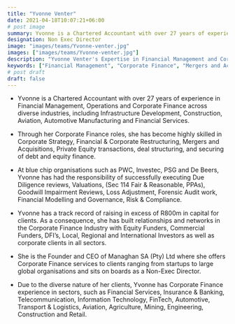 ```yaml
---
title: "Yvonne Venter"
date: 2021-04-18T10:07:21+06:00
# post image
summary: Yvonne is a Chartered Accountant with over 27 years of experience in Financial Management, Operations and Corporate Finance across diverse industries.
designation: Non Exec Director
image: "images/teams/Yvonne-venter.jpg"
images: ["images/teams/Yvonne-venter.jpg"]
description: "Yvonne Venter's Expertise in Financial Management and Corporate Finance"
keywords: ["Financial Management", "Corporate Finance", "Mergers and Acquisitions"]
# post draft
draft: false
---
```


- Yvonne is a Chartered Accountant with over 27 years of experience in Financial Management, Operations and Corporate Finance across diverse industries, including Infrastructure Development, Construction, Aviation, Automotive Manufacturing and Financial Services.

- Through her Corporate Finance roles, she has become highly skilled in Corporate Strategy, Financial & Corporate Restructuring, Mergers and Acquisitions, Private Equity transactions, deal structuring, and securing of debt and equity finance.

- At blue chip organisations such as PWC, Investec, PSG and De Beers, Yvonne has had the responsibility of successfully executing Due Diligence reviews, Valuations, (Sec 114 Fair & Reasonable, PPAs), Goodwill Impairment Reviews, Loss Adjustment, Forensic Audit work, Financial Modelling and Governance, Risk & Compliance.

- Yvonne has a track record of raising in excess of R800m in capital for clients. As a consequence, she has built relationships and networks in the Corporate Finance Industry with Equity Funders, Commercial Funders, DFI’s, Local, Regional and International Investors as well as corporate clients in all sectors.

- She is the Founder and CEO of Managhan SA (Pty) Ltd where she offers Corporate Finance services to clients ranging from startups to large global organisations and sits on boards as a Non-Exec Director.

- Due to the diverse nature of her clients, Yvonne has Corporate Finance experience in sectors, such as Financial Services, Insurance & Banking, Telecommunication, Information Technology, FinTech, Automotive, Transport & Logistics, Aviation, Agriculture, Mining, Engineering, Construction and Retail.

